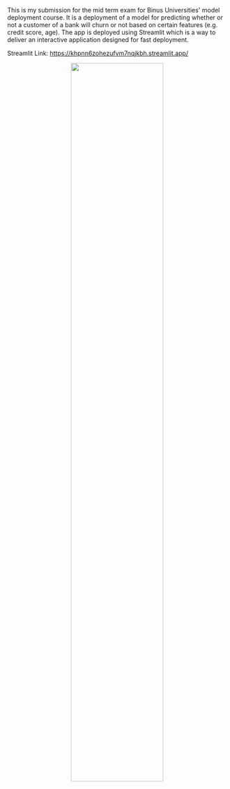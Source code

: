 This is my submission for the mid term exam for Binus Universities' model deployment course. 
It is a deployment of a model for predicting whether or not a customer of a bank will churn or not based on certain features (e.g. credit score, age). The app is deployed using Streamlit which is
a way to deliver an interactive application designed for fast deployment. 

Streamlit Link: https://khpnn6zohezufvm7nqjkbh.streamlit.app/


<p align="center" width="100%">
    <img width="65%" src="https://github.com/user-attachments/assets/a2860dda-b4ac-448e-9c9a-f12580149116"> 
</p>

